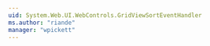 ```yaml
---
uid: System.Web.UI.WebControls.GridViewSortEventHandler
ms.author: "riande"
manager: "wpickett"
---
```

